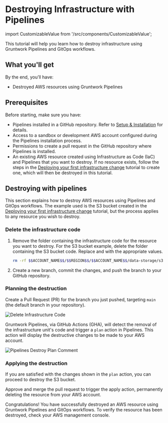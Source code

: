 # Destroying Infrastructure with Pipelines

import CustomizableValue from '/src/components/CustomizableValue';

This tutorial will help you learn how to destroy infrastructure using Gruntwork Pipelines and GitOps workflows.

## What you'll get

By the end, you’ll have:

- Destroyed AWS resources using Gruntwork Pipelines

## Prerequisites

Before starting, make sure you have:

- Pipelines installed in a GitHub repository. Refer to [Setup & Installation](/2.0/docs/pipelines/installation/overview) for details.
- Access to a sandbox or development AWS account configured during the Pipelines installation process.
- Permissions to create a pull request in the GitHub repository where Pipelines is installed.
- An existing AWS resource created using Infrastructure as Code (IaC) and Pipelines that you want to destroy. If no resource exists, follow the steps in the [Deploying your first infrastructure change](/2.0/docs/pipelines/tutorials/deploying-your-first-infrastructure-change) tutorial to create one, which will then be destroyed in this tutorial.

## Destroying with pipelines

This section explains how to destroy AWS resources using Pipelines and GitOps workflows. The example used is the S3 bucket created in the [Deploying your first infrastructure change](/2.0/docs/pipelines/tutorials/deploying-your-first-infrastructure-change) tutorial, but the process applies to any resource you wish to destroy.


### Delete the infrastructure code

1. Remove the folder containing the infrastructure code for the resource you want to destroy. For the S3 bucket example, delete the folder containing the S3 bucket code. Replace <CustomizableValue id="ACCOUNT_NAME" /> and <CustomizableValue id="REGION" /> with the appropriate values.

    ```bash
    rm -rf $$ACCOUNT_NAME$$/$$REGION$$/$$ACCOUNT_NAME$$/data-storage/s3
    ```

2. Create a new branch, commit the changes, and push the branch to your GitHub repository.

### Planning the destruction

Create a Pull Request (PR) for the branch you just pushed, targeting `main` (the default branch in your repository).

![Delete Infrastructure Code](/img/pipelines/tutorial/delete-infrastructure-code.png)

Gruntwork Pipelines, via GitHub Actions (GHA), will detect the removal of the infrastructure unit's code and trigger a `plan` action in Pipelines. This action will display the destructive changes to be made to your AWS account.

![Pipelines Destroy Plan Comment](/img/pipelines/tutorial/pipelines-destroy-plan-comment.png)

### Applying the destruction

If you are satisfied with the changes shown in the `plan` action, you can proceed to destroy the S3 bucket.

Approve and merge the pull request to trigger the apply action, permanently deleting the resource from your AWS account.

Congratulations! You have successfully destroyed an AWS resource using Gruntwork Pipelines and GitOps workflows. To verify the resource has been destroyed, check your AWS management console.
